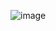![image](https://github.com/mdrahitazim/Deep-Learning/assets/163989699/8a7857bf-35b4-4540-a917-c22b088d014f)

